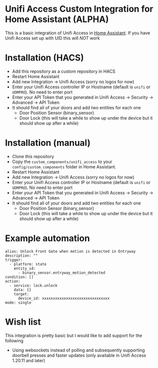 # Unifi Access Custom Integration for Home Assistant (ALPHA)

This is a basic integration of Unifi Access in [Home Assistant](https://homeassistant.io). If you have Unifi Access set up with UID this will *NOT* work

# Installation (HACS)
- Add this repository as a custom repository in HACS
- Restart Home Assistant
- Add new Integration -> Unifi Access (sorry no logos for now)
- Enter your Unifi Access controller IP or Hostname (default is `unifi` or `UDMPRO`). No need to enter port
- Enter your API Token that you generated in Unifi Access -> Security -> Advanced -> API Token
- It should find all of your doors and add two entities for each one
    - Door Position Sensor (binary_sensor)
    - Door Lock (this will take a while to show up under the device but it should show up after a while)


# Installation (manual)
- Clone this repository
- Copy the `custom_components/unifi_access` to your `config/custom_components` folder in Home Assistant.
- Restart Home Assistant
- Add new Integration -> Unifi Access (sorry no logos for now)
- Enter your Unifi Access controller IP or Hostname (default is `unifi` or `UDMPRO`). No need to enter port
- Enter your API Token that you generated in Unifi Access -> Security -> Advanced -> API Token
- It should find all of your doors and add two entities for each one
    - Door Position Sensor (binary_sensor)
    - Door Lock (this will take a while to show up under the device but it should show up after a while)

# Example automation

```
alias: Unlock Front Gate when motion is detected in Entryway
description: ""
trigger:
  - platform: state
    entity_id:
      - binary_sensor.entryway_motion_detected
condition: []
action:
  - service: lock.unlock
    data: {}
    target:
      device_id: xxxxxxxxxxxxxxxxxxxxxxxxxxxxxxx
mode: single
```

# Wish list 
This integration is pretty basic but I would like to add support for the following
- Using websockets instead of polling and subsequently supporting doorbell presses and faster updates (only available in Unifi Access 1.20.11 and later)
